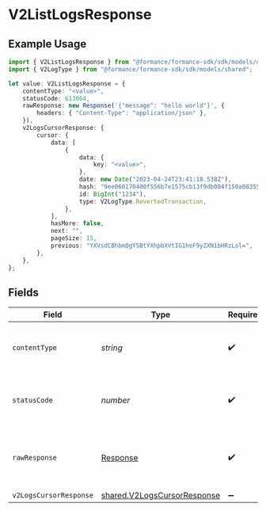 # V2ListLogsResponse

## Example Usage

```typescript
import { V2ListLogsResponse } from "@formance/formance-sdk/sdk/models/operations";
import { V2LogType } from "@formance/formance-sdk/sdk/models/shared";

let value: V2ListLogsResponse = {
    contentType: "<value>",
    statusCode: 613064,
    rawResponse: new Response('{"message": "hello world"}', {
        headers: { "Content-Type": "application/json" },
    }),
    v2LogsCursorResponse: {
        cursor: {
            data: [
                {
                    data: {
                        key: "<value>",
                    },
                    date: new Date("2023-04-24T23:41:18.538Z"),
                    hash: "9ee060170400f556b7e1575cb13f9db004f150a08355c7431c62bc639166431e",
                    id: BigInt("1234"),
                    type: V2LogType.RevertedTransaction,
                },
            ],
            hasMore: false,
            next: "",
            pageSize: 15,
            previous: "YXVsdCBhbmQgYSBtYXhpbXVtIG1heF9yZXN1bHRzLol=",
        },
    },
};
```

## Fields

| Field                                                                             | Type                                                                              | Required                                                                          | Description                                                                       |
| --------------------------------------------------------------------------------- | --------------------------------------------------------------------------------- | --------------------------------------------------------------------------------- | --------------------------------------------------------------------------------- |
| `contentType`                                                                     | *string*                                                                          | :heavy_check_mark:                                                                | HTTP response content type for this operation                                     |
| `statusCode`                                                                      | *number*                                                                          | :heavy_check_mark:                                                                | HTTP response status code for this operation                                      |
| `rawResponse`                                                                     | [Response](https://developer.mozilla.org/en-US/docs/Web/API/Response)             | :heavy_check_mark:                                                                | Raw HTTP response; suitable for custom response parsing                           |
| `v2LogsCursorResponse`                                                            | [shared.V2LogsCursorResponse](../../../sdk/models/shared/v2logscursorresponse.md) | :heavy_minus_sign:                                                                | OK                                                                                |
